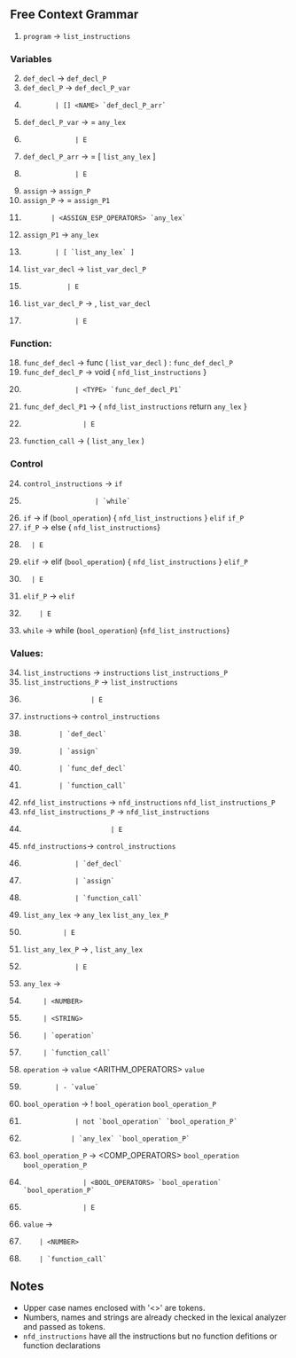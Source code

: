 ## Free Context Grammar
1.  `program` → `list_instructions`   

### Variables
2. `def_decl` → <TYPE> `def_decl_P` 
3. `def_decl_P` → <NAME> `def_decl_P_var`
4.             | [] <NAME> `def_decl_P_arr`
5. `def_decl_P_var` → = `any_lex`
6.                  | E
7. `def_decl_P_arr` → = [ `list_any_lex` ]
8.                  | E

9. `assign` → <NAME> `assign_P` 
10. `assign_P` → = `assign_P1`
11.            | <ASSIGN_ESP_OPERATORS> `any_lex`
12. `assign_P1` → `any_lex`
13.             | [ `list_any_lex` ]

14. `list_var_decl` → <TYPE> <NAME> `list_var_decl_P`
15.                | E
16. `list_var_decl_P` → , `list_var_decl` 
17.                  | E

### Function:
18. `func_def_decl` → func <NAME> ( `list_var_decl` ) : `func_def_decl_P`
19. `func_def_decl_P` → void { `nfd_list_instructions` } 
20.                  | <TYPE> `func_def_decl_P1`
21. `func_def_decl_P1` → { `nfd_list_instructions` return `any_lex` }
22.                    | E

23. `function_call` → <NAME> ( `list_any_lex` )

### Control
24. `control_instructions` → `if` 
25.                       | `while`

26. `if` → if (`bool_operation`) { `nfd_list_instructions` } `elif` `if_P`
27. `if_P` →  else { `nfd_list_instructions`} 
28.       | E
29. `elif` → elif (`bool_operation`) { `nfd_list_instructions` } `elif_P`
30.       | E
31. `elif_P` → `elif`
32.         | E

33. `while` → while (`bool_operation`) {`nfd_list_instructions`}

### Values:
34. `list_instructions` → `instructions` `list_instructions_P`
35. `list_instructions_P` → `list_instructions`
36.                      | E

37. `instructions`→ `control_instructions`
38.              | `def_decl`
39.              | `assign`
40.              | `func_def_decl`
41.              | `function_call`

42. `nfd_list_instructions` → `nfd_instructions` `nfd_list_instructions_P`
43. `nfd_list_instructions_P` → `nfd_list_instructions`
44.                           | E 

45. `nfd_instructions`→ `control_instructions`
46.                  | `def_decl`
47.                  | `assign` 
48.                  | `function_call`

49. `list_any_lex` → `any_lex` `list_any_lex_P`
50.               | E
51. `list_any_lex_P` → , `list_any_lex`
52.                  | E

53. `any_lex` → <NAME>
54.          | <NUMBER>
55.          | <STRING>
56.          | `operation`
57.          | `function_call`

58. `operation` → `value` <ARITHM_OPERATORS> `value`
59.             | - `value`

60. `bool_operation` → ! `bool_operation` `bool_operation_P`
61.                  | not `bool_operation` `bool_operation_P`
62.                 | `any_lex` `bool_operation_P`

63. `bool_operation_P` → <COMP_OPERATORS> `bool_operation` `bool_operation_P`
64.                    | <BOOL_OPERATORS> `bool_operation` `bool_operation_P`
65.                    | E

66. `value` → <NAME>
67.         | <NUMBER>
68.         | `function_call`

## Notes
* Upper case names enclosed with '<>' are tokens.
* Numbers, names and strings are already checked in the lexical analyzer and passed as tokens.
* `nfd_instructions` have all the instructions but no function defitions or function declarations
